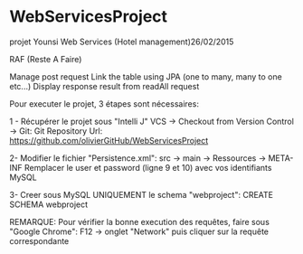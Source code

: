 # WebServicesProject
projet Younsi Web Services (Hotel management)26/02/2015


RAF (Reste A Faire)

Manage post request
Link the table using JPA (one to many, many to one etc...)
Display response result from readAll request



Pour executer le projet, 3 étapes sont nécessaires:

  1 - Récupérer le projet sous "Intelli J"
    VCS -> Checkout from Version Control -> Git:
      Git Repository Url: https://github.com/olivierGitHub/WebServicesProject
  
  2- Modifier le fichier "Persistence.xml":
    src -> main -> Ressources -> META-INF
      Remplacer le user et password (ligne 9 et 10) avec vos identifiants MySQL
      
  3- Creer sous MySQL UNIQUEMENT le schema "webproject":
      CREATE SCHEMA webproject

REMARQUE:
    Pour vérifier la bonne execution des requêtes, faire sous "Google Chrome":
        F12 -> onglet "Network"
            puis cliquer sur la requête correspondante

